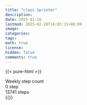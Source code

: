 ```yaml
---
title: "class Sprinter"
description: 
date: 2025-01-16
lastmod: 2025-02-28T14:03:15+08:00
image: 
categories: 
tags: 
math: true
license: 
hidden: false
comments: true
---
```

{{< pure-html >}}
<div class="chart-wrap vertical">
  <div class="title">Weekly step count</div>
  <div class="grid">
    <div class="bottom"> 0 step </div>
    <div class="bar" style="--bar-value:26%;" data-name="3557" title="02-22"></div>
    <div class="bar" style="--bar-value:41%;" data-name="5652" title="02-23"></div>
    <div class="bar" style="--bar-value:60%;" data-name="8205" title="02-24"></div>
    <div class="bar" style="--bar-value:100%;" data-name="13741" title="02-25"></div>
    <div class="bar" style="--bar-value:0%;" data-name="0" title="02-26"></div>
    <div class="bar" style="--bar-value:0%;" data-name="0" title="02-27"></div>
    <div class="bar" style="--bar-value:0%;" data-name="0" title="02-28"></div>
<div class="top"> 13741 steps </div>
  </div>
</div>
{{</ pure-html >}}